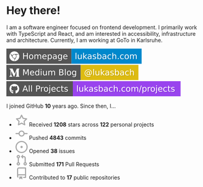 # Hey there!

I am a software engineer focused on frontend development. I primarily work with TypeScript and React, and am interested in accessibility, infrastructure and architecture. Currently, I am working at GoTo in Karlsruhe.

[![Homepage](./icons/homepage.svg)](https://lukasbach.com)
[![Medium Blog](./icons/medium.svg)](https://medium.com/@lukasbach)
[![My Projects](./icons/projects.svg)](https://lukasbach.com/projects)

I joined GitHub **10** years ago. Since then, I...

- ![](./icons/star.svg) Received **1208** stars across **122** personal projects
- ![](./icons/commit.svg) Pushed **4843** commits
- ![](./icons/issues.svg) Opened **38** issues
- ![](./icons/pr.svg) Submitted **171** Pull Requests
- ![](./icons/repo.svg) Contributed to **17** public repositories
